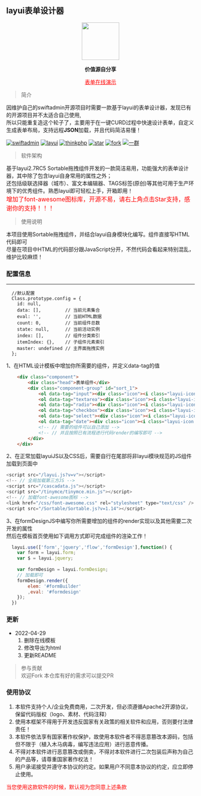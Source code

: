 ## layui表单设计器
<div align="center">
<img src="https://cdn.jsdelivr.net/gh/dreamncn/picBed@master/uPic/2022_04_29_17_12_22_1651223542_1651223542509_CU55d2.png"  height="100"/>
</div>
<p align="center"><strong>价值源自分享</strong></p>

<p align="center">
   <a href="https://dreamncn.github.io/layui-form-design/" rel="nofollow" style="color:red;" >表单在线演示</a>

</p>

> 简介

因维护自己的swiftadmin开源项目时需要一款基于layui的表单设计器，发现已有的开源项目并不太适合自己使用,<br/>
所以只能重复造这个轮子了，主要用于在一键CURD过程中快速设计表单，自定义生成表单布局，支持远程<b>JSON</b>加载，并且代码简洁易懂！

<a href="https://gitee.com/meystack/layui-form-design/"><img src="https://img.shields.io/badge/License-Apache-blue.svg" alt="swiftadmin"></a>
<a href="https://gitee.com/meystack/layui-form-design/"><img src="https://img.shields.io/badge/Layui-2.7RC5-red.svg" alt="layui"></a>
<a href="https://gitee.com/meystack/layui-form-design/"><img src="https://img.shields.io/badge/Sortable-1.14-brightgreen.svg" alt="thinkphp"></a>
<a href="https://gitee.com/meystack/layui-form-design/stargazers"><img src="https://gitee.com/meystack/layui-form-design/badge/star.svg?theme=gvp" alt="star"></a>
<a href="https://gitee.com/meystack/layui-form-design/members"><img src="https://gitee.com/meystack/layui-form-design/badge/fork.svg?theme=gvp" alt="fork"></a>
<a href="https://qm.qq.com/cgi-bin/qm/qr?k=Idivrh-log25t0ryx19nWeqUk8oFrI-X&jump_from=webapi"><img src="https://img.shields.io/badge/QQ群-68221484-blue.svg" alt="一群"></a>


> 软件架构

基于layui2.7RC5 Sortable拖拽组件开发的一款简洁易用，功能强大的表单设计器，其中除了包含layui自身常用的属性之外；<br/>
还包括级联选择器（城市）、富文本编辑器、TAGS标签(原创)等其他可用于生产环境下的优秀组件。熟悉layui即可轻松上手，开箱即用！<br/>
<font size="3" color="red">增加了font-awesome图标库，开源不易，请右上角点击Star支持，感谢你的支持！！！</font>

> 使用说明

本项目使用Sortable拖拽组件，并结合layui自身模块化编写。组件直接写HTML代码即可<br/>
尽量在项目中HTML的代码部分跟JavaScript分开，不然代码会看起来特别混乱，维护比较麻烦！


### 配置信息
---

``` JS
  //默认配置
  Class.prototype.config = {
    id: null,
    data: [],         // 当前元素集合
    eval: '',         // 当前HTML数据 
    count: 0,         // 当前组件总数
    state: null,      // 当前活动实例
    index: [],        // 组件分类索引
    itemIndex: {},    // 子组件元素索引
    master: undefined // 主界面拖拽实例
  };
```
1、在HTML设计模板中增加你所需要的组件，并定义data-tag的值
``` html
    <div class="component">
        <div class="head">表单组件</div>
        <div class="component-group" id="sort_1">
            <ol data-tag="input"><div class="icon"><i class="layui-icon layui-icon-layer"></i></div><div class="name">单行输入</div></ol>
            <ol data-tag="textarea"><div class="icon"><i class="layui-icon layui-icon-align-left"></i></div><div class="name">多行输入</div></ol>
            <ol data-tag="radio"><div class="icon"><i class="layui-icon layui-icon-radio"></i></div><div class="name">单选框</div></ol>
            <ol data-tag="checkbox"><div class="icon"><i class="layui-icon layui-icon-table"></i></div><div class="name">多选框</div></ol>
            <ol data-tag="select"><div class="icon"><i class="layui-icon layui-icon-print"></i></div><div class="name">下拉框</div></ol>
            <ol data-tag="date"><div class="icon"><i class="layui-icon layui-icon-time"></i></div><div class="name">日期组件</div></ol>
            <!-- // 需要的组件可以自己添加 -->
            <!-- // 并且按照已有流程进行代码render的编写即可 -->
        </div>
    </div>
```
2、在正常加载layuiJS以及CSS后，需要自行在尾部将非layui模块规范的JS组件加载到页面中<br/>
``` js
<script src="/layui.js?v=v"></script>
<!-- // 全局加载第三方JS -->
<script src="/cascadata.js"></script>
<script src="/tinymce/tinymce.min.js"></script>
<!-- // 加载font-awesome图标 -->
<link href="/css/font-awesome.css" rel="stylesheet" type="text/css" />
<script src="/Sortable/Sortable.js?v=1.14"></script>
```

3、在formDesignJS中编写你所需要增加的组件的render实现以及其他需要二次开发的属性<br/>
然后在模板首页使用如下调用方式即可完成组件的渲染工作！

``` js
  layui.use(['form','jquery','flow','formDesign'],function() {
    var form = layui.form;
    var $ = layui.jquery;
    
    var formDesign = layui.formDesign;
    // 加载即可
    formDesign.render({
        elem: '#formBuilder'
        ,eval: '#formdesign'
    });
  })
```

### 更新

- 2022-04-29
  1. 删除在线模板
  2. 修改导出为html
  3. 更新README

> 参与贡献<br/>
> 欢迎Fork 本仓库有好的需求可以提交PR

### 使用协议

1. 本软件支持个人/企业免费商用，二次开发，但必须遵循Apache2开源协议，保留代码版权（logo、素材、代码注释）
2. 使用本框架不得用于开发违反国家有关政策的相关软件和应用，否则要付法律责任！
3. 本软件依法享有国家著作权保护，故使用本软件者不得恶意篡改本源码，包括但不限于（植入木马病毒，编写违法应用）进行恶意传播。
4. 不得对本软件进行恶意篡改或倒卖，不得对本软件进行二次包装后声称为自己的产品等，请尊重国家著作权法！
5. 用户承诺接受并遵守本协议的约定。如果用户不同意本协议的约定，应立即停止使用。
   
<font color="red">当您使用这款软件的时候，默认视为您同意上述条款</font>

